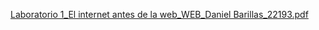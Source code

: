 [Laboratorio 1_El internet antes de la web_WEB_Daniel Barillas_22193.pdf](https://github.com/user-attachments/files/20540678/Laboratorio.1_El.internet.antes.de.la.web_WEB_Daniel.Barillas_22193.pdf)
